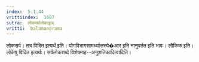 ```yaml
---
index:  5.1.44
vrittiindex:  1687
sutra:  लोकसर्वलोकाट्ठञ्
vritti:  balamanorama 
---
```


लोकसर्व। तत्र विदित इत्यर्थं इति। योगविभागसामर्थ्यात्तस्ये�आर इति नानुवर्तत इति भावः। लौकिक इति। लोकेषु विदित इत्यर्थः। सर्वलोकशब्दे विशेषमाह--अनुशतिकादित्वादिति। 

